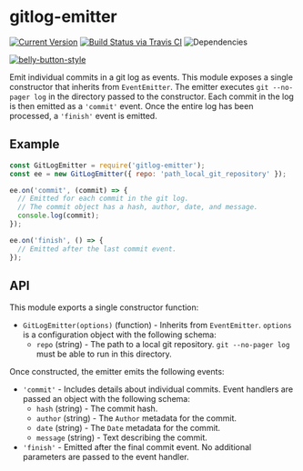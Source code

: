 # gitlog-emitter

[![Current Version](https://img.shields.io/npm/v/gitlog-emitter.svg)](https://www.npmjs.org/package/gitlog-emitter)
[![Build Status via Travis CI](https://travis-ci.org/continuationlabs/gitlog-emitter.svg?branch=master)](https://travis-ci.org/continuationlabs/gitlog-emitter)
![Dependencies](http://img.shields.io/david/continuationlabs/gitlog-emitter.svg)

[![belly-button-style](https://cdn.rawgit.com/continuationlabs/belly-button/master/badge.svg)](https://github.com/continuationlabs/belly-button)

Emit individual commits in a git log as events. This module exposes a single constructor that inherits from `EventEmitter`. The emitter executes `git --no-pager log` in the directory passed to the constructor. Each commit in the log is then emitted as a `'commit'` event. Once the entire log has been processed, a `'finish'` event is emitted.

## Example

```javascript
const GitLogEmitter = require('gitlog-emitter');
const ee = new GitLogEmitter({ repo: 'path_local_git_repository' });

ee.on('commit', (commit) => {
  // Emitted for each commit in the git log.
  // The commit object has a hash, author, date, and message.
  console.log(commit);
});

ee.on('finish', () => {
  // Emitted after the last commit event.
});
```

## API

This module exports a single constructor function:

- `GitLogEmitter(options)` (function) - Inherits from `EventEmitter`. `options` is a configuration object with the following schema:
  - `repo` (string) - The path to a local git repository. `git --no-pager log` must be able to run in this directory.

Once constructed, the emitter emits the following events:

- `'commit'` - Includes details about individual commits. Event handlers are passed an object with the following schema:
  - `hash` (string) - The commit hash.
  - `author` (string) - The `Author` metadata for the commit.
  - `date` (string) - The `Date` metadata for the commit.
  - `message` (string) - Text describing the commit.
- `'finish'` - Emitted after the final commit event. No additional parameters are passed to the event handler.
